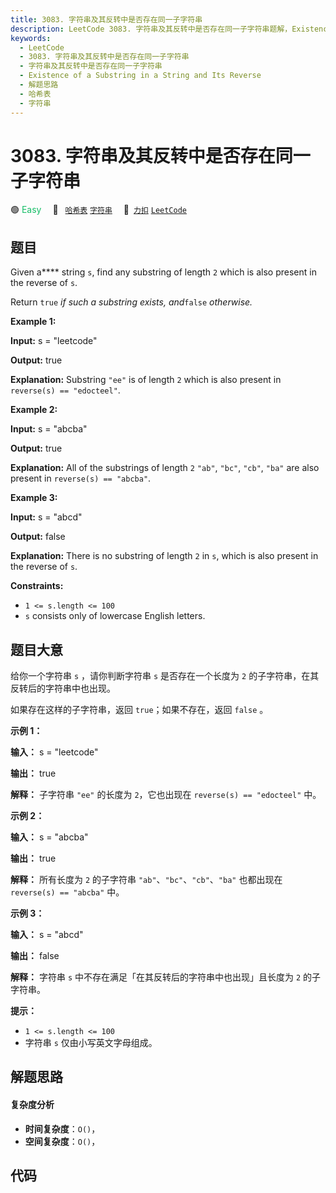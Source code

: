 ```yaml
---
title: 3083. 字符串及其反转中是否存在同一子字符串
description: LeetCode 3083. 字符串及其反转中是否存在同一子字符串题解，Existence of a Substring in a String and Its Reverse，包含解题思路、复杂度分析以及完整的 JavaScript 代码实现。
keywords:
  - LeetCode
  - 3083. 字符串及其反转中是否存在同一子字符串
  - 字符串及其反转中是否存在同一子字符串
  - Existence of a Substring in a String and Its Reverse
  - 解题思路
  - 哈希表
  - 字符串
---
```


# 3083. 字符串及其反转中是否存在同一子字符串

🟢 <font color=#15bd66>Easy</font>&emsp; 🔖&ensp; [`哈希表`](/tag/hash-table.md) [`字符串`](/tag/string.md)&emsp; 🔗&ensp;[`力扣`](https://leetcode.cn/problems/existence-of-a-substring-in-a-string-and-its-reverse) [`LeetCode`](https://leetcode.com/problems/existence-of-a-substring-in-a-string-and-its-reverse)

## 题目

Given a**** string `s`, find any substring of length `2` which is also present
in the reverse of `s`.

Return `true` _if such a substring exists, and_`false` _otherwise._



**Example 1:**

**Input:** s = "leetcode"

**Output:** true

**Explanation:** Substring `"ee"` is of length `2` which is also present in
`reverse(s) == "edocteel"`.

**Example 2:**

**Input:** s = "abcba"

**Output:** true

**Explanation:** All of the substrings of length `2` `"ab"`, `"bc"`, `"cb"`,
`"ba"` are also present in `reverse(s) == "abcba"`.

**Example 3:**

**Input:** s = "abcd"

**Output:** false

**Explanation:** There is no substring of length `2` in `s`, which is also
present in the reverse of `s`.



**Constraints:**

  * `1 <= s.length <= 100`
  * `s` consists only of lowercase English letters.


## 题目大意

给你一个字符串 `s` ，请你判断字符串 `s` 是否存在一个长度为 `2` 的子字符串，在其反转后的字符串中也出现。

如果存在这样的子字符串，返回 `true`；如果不存在，返回 `false` 。



**示例 1：**

**输入：** s = "leetcode"

**输出：** true

**解释：** 子字符串 `"ee"` 的长度为 `2`，它也出现在 `reverse(s) == "edocteel"` 中。

**示例 2：**

**输入：** s = "abcba"

**输出：** true

**解释：** 所有长度为 `2` 的子字符串 `"ab"`、`"bc"`、`"cb"`、`"ba"` 也都出现在 `reverse(s) ==
"abcba"` 中。

**示例 3：**

**输入：** s = "abcd"

**输出：** false

**解释：** 字符串 `s` 中不存在满足「在其反转后的字符串中也出现」且长度为 `2` 的子字符串。



**提示：**

  * `1 <= s.length <= 100`
  * 字符串 `s` 仅由小写英文字母组成。


## 解题思路

#### 复杂度分析

- **时间复杂度**：`O()`，
- **空间复杂度**：`O()`，

## 代码

```javascript

```